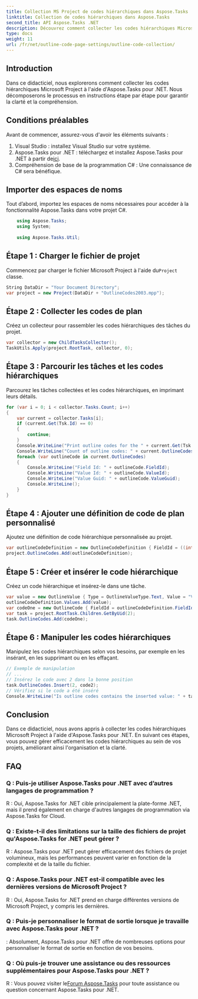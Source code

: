 ```yaml
---
title: Collection MS Project de codes hiérarchiques dans Aspose.Tasks
linktitle: Collection de codes hiérarchiques dans Aspose.Tasks
second_title: API Aspose.Tasks .NET
description: Découvrez comment collecter les codes hiérarchiques Microsoft Project à l’aide d’Aspose.Tasks pour .NET. Ce didacticiel complet fournit des instructions étape par étape.
type: docs
weight: 11
url: /fr/net/outline-code-page-settings/outline-code-collection/
---
```

## Introduction
Dans ce didacticiel, nous explorerons comment collecter les codes hiérarchiques Microsoft Project à l'aide d'Aspose.Tasks pour .NET. Nous décomposerons le processus en instructions étape par étape pour garantir la clarté et la compréhension.
## Conditions préalables
Avant de commencer, assurez-vous d'avoir les éléments suivants :
1. Visual Studio : installez Visual Studio sur votre système.
2.  Aspose.Tasks pour .NET : téléchargez et installez Aspose.Tasks pour .NET à partir de[ici](https://releases.aspose.com/tasks/net/).
3. Compréhension de base de la programmation C# : Une connaissance de C# sera bénéfique.

## Importer des espaces de noms
Tout d’abord, importez les espaces de noms nécessaires pour accéder à la fonctionnalité Aspose.Tasks dans votre projet C#.
```csharp
    using Aspose.Tasks;
    using System;
    
    using Aspose.Tasks.Util;
```
## Étape 1 : Charger le fichier de projet
 Commencez par charger le fichier Microsoft Project à l'aide du`Project` classe.
```csharp
String DataDir = "Your Document Directory";
var project = new Project(DataDir + "OutlineCodes2003.mpp");
```
## Étape 2 : Collecter les codes de plan
Créez un collecteur pour rassembler les codes hiérarchiques des tâches du projet.
```csharp
var collector = new ChildTasksCollector();
TaskUtils.Apply(project.RootTask, collector, 0);
```
## Étape 3 : Parcourir les tâches et les codes hiérarchiques
Parcourez les tâches collectées et les codes hiérarchiques, en imprimant leurs détails.
```csharp
for (var i = 0; i < collector.Tasks.Count; i++)
{
    var current = collector.Tasks[i];
    if (current.Get(Tsk.Id) == 0)
    {
        continue;
    }
    Console.WriteLine("Print outline codes for the " + current.Get(Tsk.Name) + " task.");
    Console.WriteLine("Count of outline codes: " + current.OutlineCodes.Count);
    foreach (var outlineCode in current.OutlineCodes)
    {
        Console.WriteLine("Field Id: " + outlineCode.FieldId);
        Console.WriteLine("Value Id: " + outlineCode.ValueId);
        Console.WriteLine("Value Guid: " + outlineCode.ValueGuid);
        Console.WriteLine();
    }
}
```
## Étape 4 : Ajouter une définition de code de plan personnalisé
Ajoutez une définition de code hiérarchique personnalisée au projet.
```csharp
var outlineCodeDefinition = new OutlineCodeDefinition { FieldId = ((int)ExtendedAttributeTask.OutlineCode3).ToString("D"), Alias = "My Outline Code" };
project.OutlineCodes.Add(outlineCodeDefinition);
```
## Étape 5 : Créer et insérer le code hiérarchique
Créez un code hiérarchique et insérez-le dans une tâche.
```csharp
var value = new OutlineValue { Type = OutlineValueType.Text, Value = "Val1", Description = "Descr1", ValueId = 1 };
outlineCodeDefinition.Values.Add(value);
var codeOne = new OutlineCode { FieldId = outlineCodeDefinition.FieldId, ValueId = 1, ValueGuid = value.ValueGuid.ToString("D").ToUpperInvariant() };
var task = project.RootTask.Children.GetByUid(2);
task.OutlineCodes.Add(codeOne);
```
## Étape 6 : Manipuler les codes hiérarchiques
Manipulez les codes hiérarchiques selon vos besoins, par exemple en les insérant, en les supprimant ou en les effaçant.
```csharp
// Exemple de manipulation
// ...
// Insérez le code avec 2 dans la bonne position
task.OutlineCodes.Insert(2, code2);
// Vérifiez si le code a été inséré
Console.WriteLine("Is outline codes contains the inserted value: " + task.OutlineCodes.Contains(code2));
```

## Conclusion
Dans ce didacticiel, nous avons appris à collecter les codes hiérarchiques Microsoft Project à l'aide d'Aspose.Tasks pour .NET. En suivant ces étapes, vous pouvez gérer efficacement les codes hiérarchiques au sein de vos projets, améliorant ainsi l'organisation et la clarté.
## FAQ
### Q : Puis-je utiliser Aspose.Tasks pour .NET avec d’autres langages de programmation ?
R : Oui, Aspose.Tasks for .NET cible principalement la plate-forme .NET, mais il prend également en charge d'autres langages de programmation via Aspose.Tasks for Cloud.
### Q : Existe-t-il des limitations sur la taille des fichiers de projet qu'Aspose.Tasks for .NET peut gérer ?
R : Aspose.Tasks pour .NET peut gérer efficacement des fichiers de projet volumineux, mais les performances peuvent varier en fonction de la complexité et de la taille du fichier.
### Q : Aspose.Tasks pour .NET est-il compatible avec les dernières versions de Microsoft Project ?
R : Oui, Aspose.Tasks for .NET prend en charge différentes versions de Microsoft Project, y compris les dernières.
### Q : Puis-je personnaliser le format de sortie lorsque je travaille avec Aspose.Tasks pour .NET ?
: Absolument, Aspose.Tasks pour .NET offre de nombreuses options pour personnaliser le format de sortie en fonction de vos besoins.
### Q : Où puis-je trouver une assistance ou des ressources supplémentaires pour Aspose.Tasks pour .NET ?
 R : Vous pouvez visiter le[Forum Aspose.Tasks](https://forum.aspose.com/c/tasks/15) pour toute assistance ou question concernant Aspose.Tasks pour .NET.